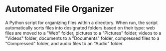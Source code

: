 # Automated File Organizer

A Python script for organizing files within a directory. When run, the script automatically sorts files into designated folders based on their type: web files are moved to a "Web" folder, pictures to a "Pictures" folder, videos to a "Videos" folder, documents to a "Documents" folder, compressed files to a "Compressed" folder, and audio files to an "Audio" folder. 
